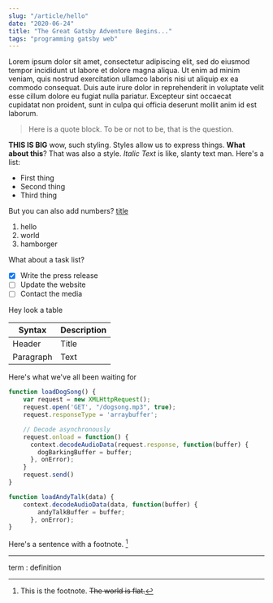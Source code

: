 ```yaml
---
slug: "/article/hello"
date: "2020-06-24"
title: "The Great Gatsby Adventure Begins..."
tags: "programming gatsby web"
---
```


Lorem ipsum dolor sit amet, consectetur adipiscing elit, sed do eiusmod tempor incididunt ut labore et dolore magna aliqua. Ut enim ad minim veniam, quis nostrud exercitation ullamco laboris nisi ut aliquip ex ea commodo consequat. Duis aute irure dolor in reprehenderit in voluptate velit esse cillum dolore eu fugiat nulla pariatur. Excepteur sint occaecat cupidatat non proident, sunt in culpa qui officia deserunt mollit anim id est laborum.

> Here is a quote block. To be or not to be, that is the question.

**THIS IS BIG** wow, such styling. Styles allow us to express things. __What about this__? That was also a style. *Italic Text* is like, slanty text man. Here's a list:

- First thing
- Second thing
- Third thing

But you can also add numbers? [title](https://www.example.com)

1. hello
2. world
3. hamborger

What about a task list?

- [x] Write the press release
- [ ] Update the website
- [ ] Contact the media

Hey look a table

| Syntax | Description |
| ----------- | ----------- |
| Header | Title |
| Paragraph | Text |

Here's what we've all been waiting for

```javascript
function loadDogSong() {
    var request = new XMLHttpRequest();
    request.open('GET', "/dogsong.mp3", true);
    request.responseType = 'arraybuffer';

    // Decode asynchronously
    request.onload = function() {
      context.decodeAudioData(request.response, function(buffer) {
        dogBarkingBuffer = buffer;
      }, onError);
    }
    request.send()
}

function loadAndyTalk(data) {
    context.decodeAudioData(data, function(buffer) {
        andyTalkBuffer = buffer;
      }, onError);
}

```

Here's a sentence with a footnote. [^1]

[^1]: This is the footnote. ~~The world is flat.~~

---

term
: definition